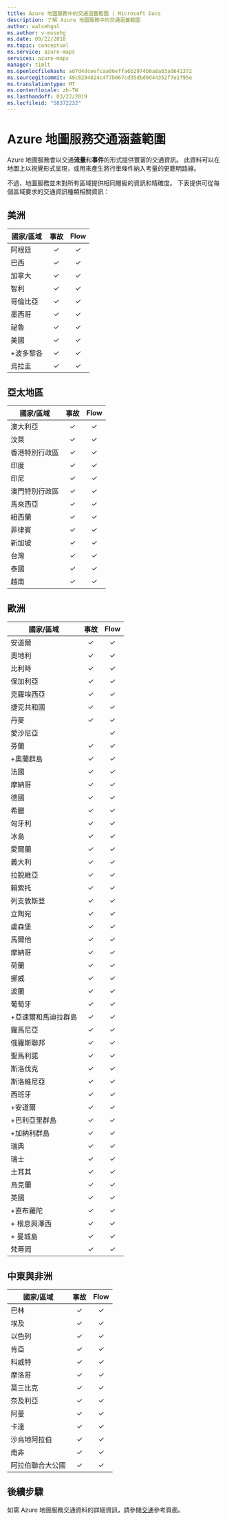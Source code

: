 ```yaml
---
title: Azure 地圖服務中的交通涵蓋範圍 | Microsoft Docs
description: 了解 Azure 地圖服務中的交通涵蓋範圍
author: walsehgal
ms.author: v-musehg
ms.date: 09/22/2018
ms.topic: conceptual
ms.service: azure-maps
services: azure-maps
manager: timlt
ms.openlocfilehash: ad7d4dceefcaa06effa6b2974b0a8a03ad641372
ms.sourcegitcommit: 49c8204824c4f7b067cd35dbd0d44352f7e1f95e
ms.translationtype: MT
ms.contentlocale: zh-TW
ms.lasthandoff: 03/22/2019
ms.locfileid: "58372232"
---
```

# <a name="azure-maps-traffic-coverage"></a>Azure 地圖服務交通涵蓋範圍

Azure 地圖服務會以交通**流量**和**事件**的形式提供豐富的交通資訊。 此資料可以在地圖上以視覺形式呈現，或用來產生將行車條件納入考量的更聰明路線。

不過，地圖服務並未對所有區域提供相同層級的資訊和精確度。 下表提供可從每個區域要求的交通資訊種類相關資訊： 

## <a name="americas"></a>美洲

|國家/區域  |事故  |Flow  |
|---------|:---------:|:---------:|
|阿根廷      |✓         |✓         |
|巴西     |✓         |✓         |
|加拿大     |✓         |✓         |
|智利     |✓         |✓         |
|哥倫比亞      |✓         |✓         |
|墨西哥     |✓         |✓         |
|祕魯       |✓         |✓         | 
|美國     |✓         |✓        |
|+波多黎各     |✓         |✓         |
|烏拉圭 |✓         |✓         |


## <a name="asia-pacific"></a>亞太地區

|國家/區域   |事故  |Flow  |
|---------|:---------:|:---------:|
|澳大利亞     |✓         |✓        |
|汶萊   |✓         |✓        |
|香港特別行政區     |✓         |✓         |
|印度   |✓         |✓         |
|印尼     |✓         |✓         |
|澳門特別行政區     |✓         |✓         |
|馬來西亞     |✓         |✓         |
|紐西蘭     |✓         |✓         |
|菲律賓  |✓         |✓         |
|新加坡     |✓         |✓         |
|台灣     |✓         |✓        |
|泰國     |✓         |✓        |
|越南   |✓         |✓         |


## <a name="europe"></a>歐洲

|國家/區域   |事故  |Flow  |
|---------|:---------:|:---------:|
|安道爾   |✓         |✓         |
|奧地利     |✓         |✓         |
|比利時     |✓         |✓         |
|保加利亞     |✓         |✓         |
|克羅埃西亞     |✓         |✓         |
|捷克共和國     |✓         |✓         |
|丹麥     |✓         |✓         |
|愛沙尼亞     |         | ✓        |
|芬蘭     |✓         |✓         |
|+奧蘭群島      |✓         |✓         |
|法國     |✓         |✓         |
|摩納哥     |✓         |✓         |
|德國     |✓         |✓         |
|希臘     |✓         |✓         |
|匈牙利     |✓         |✓         |
|冰島     |✓         |✓         |
|愛爾蘭     |✓         |✓         |
|義大利     |✓         |✓        |
|拉脫維亞     |✓         |✓         |
|賴索托     |✓         |✓         |
|列支敦斯登      |✓         |✓         |
|立陶宛     |✓         |✓         |
|盧森堡     |✓         |✓         |
|馬爾他     |✓         |✓         |
|摩納哥   |✓         |✓         |
|荷蘭     |✓         |✓         |
|挪威     |✓         |✓         |
|波蘭     |✓         |✓         |
|葡萄牙     |✓         |✓         |
|+亞速爾和馬迪拉群島     |✓         |✓         |
|羅馬尼亞     |✓         |✓         |
|俄羅斯聯邦     |✓         |✓         |
|聖馬利諾    |✓         |✓         |
|斯洛伐克     |✓         |✓         |
|斯洛維尼亞     |✓         |✓         |
|西班牙     |✓         |✓         |
|+安道爾     |✓         |✓         |
|+巴利亞里群島     |✓         |✓         |
|+加納利群島     |✓         |✓         |
|瑞典     |✓         |✓         |
|瑞士     |✓         |✓        |
|土耳其     |✓         |✓         |
|烏克蘭     |✓         |✓         |
|英國     |✓         |✓         |
|+直布羅陀     |✓         |✓         |
|+ 根息與澤西     |✓         |✓         |
|+ 曼城島     |✓         |✓         |
|梵蒂岡   |✓         |✓         |


## <a name="middle-east-and-africa"></a>中東與非洲

|國家/區域 |事故  |Flow  |
|---------|:---------:|:---------:|
|巴林     |✓         |✓         |
|埃及     |✓         |✓         |
|以色列     |✓         |✓         |
|肯亞     |✓         |✓         |
|科威特     |✓         |✓         |
|摩洛哥     |✓         |✓         |
|莫三比克  |✓         |✓         |
|奈及利亞   |✓        |✓        |
|阿曼     |✓         |✓         |
|卡達     |✓         |✓         |
|沙烏地阿拉伯     |✓         |✓         |
|南非     |✓         |✓         |
|阿拉伯聯合大公國  |✓         |✓         |

## <a name="next-steps"></a>後續步驟

如需 Azure 地圖服務交通資料的詳細資訊，請參閱[交通](https://docs.microsoft.com/rest/api/maps/traffic)參考頁面。
